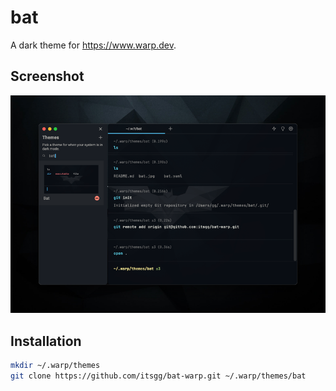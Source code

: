 # bat

A dark theme for <https://www.warp.dev>.

## Screenshot

![screenshot.jpg](https://raw.githubusercontent.com/itsgg/bat-warp/main/screenshot.png)

## Installation

```bash
mkdir ~/.warp/themes
git clone https://github.com/itsgg/bat-warp.git ~/.warp/themes/bat
```
